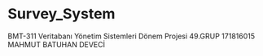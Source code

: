 # Survey_System 
BMT-311 Veritabanı Yönetim Sistemleri Dönem Projesi
49.GRUP
171816015 MAHMUT BATUHAN DEVECİ 
